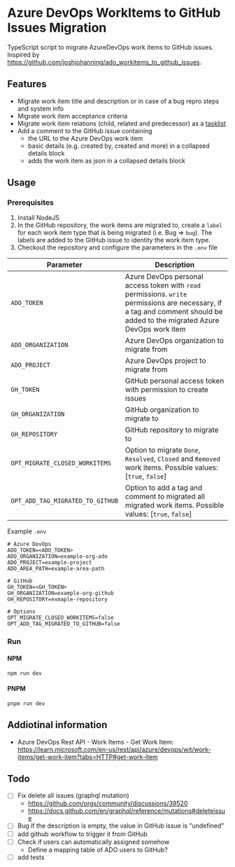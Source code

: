 # Azure DevOps WorkItems to GitHub Issues Migration

TypeScript script to migrate AzureDevOps work items to GitHub issues. Inspired by https://github.com/joshjohanning/ado_workitems_to_github_issues.

## Features

-   Migrate work item title and description or in case of a bug repro steps and system info
-   Migrate work item acceptance criteria
-   Migrate work item relations (child, related and predecessor) as a [tasklist](https://docs.github.com/en/issues/tracking-your-work-with-issues/about-tasklists)
-   Add a comment to the GitHub issue containing
    -   the URL to the Azure DevOps work item
    -   basic details (e.g. created by, created and more) in a collapsed details block
    -   adds the work item as json in a collapsed details block

## Usage

### Prerequisites

1. Install NodeJS
2. In the GitHub repository, the work items are migrated to, create a `label` for each work item type that is being migrated (i.e. Bug => `bug`). The labels are added to the GitHub issue to identity the work item type.
3. Checkout the repository and configure the parameters in the `.env` file

| Parameter                        | Description                                                                                                                                                                |
| -------------------------------- | -------------------------------------------------------------------------------------------------------------------------------------------------------------------------- |
| `ADO_TOKEN`                      | Azure DevOps personal access token with `read` permissions. `write` permissions are necessary, if a tag and comment should be added to the migrated Azure DevOps work item |
| `ADO_ORGANIZATION`               | Azure DevOps organization to migrate from                                                                                                                                  |
| `ADO_PROJECT`                    | Azure DevOps project to migrate from                                                                                                                                       |
| `GH_TOKEN`                       | GitHub personal access token with permission to create issues                                                                                                              |
| `GH_ORGANIZATION`                | GitHub organization to migrate to                                                                                                                                          |
| `GH_REPOSITORY`                  | GitHub repository to migrate to                                                                                                                                            |
| `OPT_MIGRATE_CLOSED_WORKITEMS`   | Option to migrate `Done`, `Resolved`, `Closed` and `Removed` work items. Possible values: [`true`, `false`]                                                                                                    |
| `OPT_ADD_TAG_MIGRATED_TO_GITHUB` | Option to add a tag and comment to migrated all migrated work items. Possible values: [`true`, `false`]                                                                    |

Example `.env`

```
# Azure DevOps
ADO_TOKEN=<ADO_TOKEN>
ADO_ORGANIZATION=example-org-ado
ADO_PROJECT=example-project
ADO_AREA_PATH=example-area-path

# GitHub
GH_TOKEN=<GH_TOKEN>
GH_ORGANIZATION=example-org-github
GH_REPOSITORY=exmaple-repository

# Options
OPT_MIGRATE_CLOSED_WORKITEMS=false
OPT_ADD_TAG_MIGRATED_TO_GITHUB=false
```

### Run

#### NPM

`npm run dev`

#### PNPM

`pnpm run dev`

## Addiotinal information

-   Azure DevOps Rest API - Work Items - Get Work Item: https://learn.microsoft.com/en-us/rest/api/azure/devops/wit/work-items/get-work-item?tabs=HTTP#get-work-item

## Todo

-   [ ] Fix delete all issues (graphql mutation)
    -   https://github.com/orgs/community/discussions/39520
    -   https://docs.github.com/en/graphql/reference/mutations#deleteissue
-   [ ] Bug if the description is empty, the value in GitHub issue is "undefined"
-   [ ] add github workflow to trigger it from GitHub
-   [ ] Check if users can automatically assigned somehow
    -   Define a mapping table of ADO users to GitHub?
-   [ ] add tests
